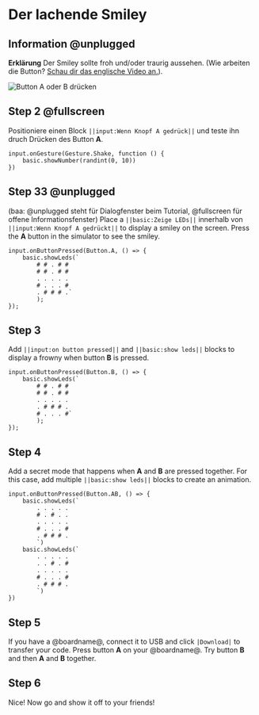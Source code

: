 # Der lachende Smiley

## Information @unplugged 
**Erklärung**
Der Smiley sollte froh und/oder traurig aussehen.
(Wie arbeiten die Button? [Schau dir das englische Video an.](https://youtu.be/t_Qujjd_38o)).

![Button A oder B drücken](/static/mb/projects/smiley-buttons/sim.gif)

## Step 2 @fullscreen 

Positioniere einen Block ``||input:Wenn Knopf A gedrück||`` und teste ihn druch Drücken des Button **A**.

```blocks
input.onGesture(Gesture.Shake, function () {
    basic.showNumber(randint(0, 10))
})
```

## Step 33 @unplugged
(baa: @unplugged steht für Dialogfenster beim Tutorial, @fullscreen für offene Informationsfenster)
Place a ``||basic:Zeige LEDs||`` innerhalb von ``||input:Wenn Knopf A gedrückt||`` to display a smiley on the screen. Press the **A** button in the simulator to see the smiley.

```blocks
input.onButtonPressed(Button.A, () => { 
    basic.showLeds(`
        # # . # #
        # # . # #
        . . . . .
        # . . . #
        . # # # .`
        );
});
```

## Step 3

Add ``||input:on button pressed||`` and ``||basic:show leds||`` blocks to display a frowny when button **B** is pressed.

```blocks
input.onButtonPressed(Button.B, () => { 
    basic.showLeds(`
        # # . # #
        # # . # #
        . . . . .
        . # # # .
        # . . . #`
        );
});
```

## Step 4

Add a secret mode that happens when **A** and **B** are pressed together. For this case, add multiple ``||basic:show leds||`` blocks to create an animation.

```blocks
input.onButtonPressed(Button.AB, () => {
    basic.showLeds(`
        . . . . .
        # . # . .
        . . . . .
        # . . . #
        . # # # .
        `)
    basic.showLeds(`
        . . . . .
        . . # . #
        . . . . .
        # . . . #
        . # # # .
        `)    
})
```

## Step 5

If you have a @boardname@, connect it to USB and click ``|Download|`` to transfer your code. Press button **A** on your @boardname@. Try button **B** and then **A** and **B** together.

## Step 6

Nice! Now go and show it off to your friends!
